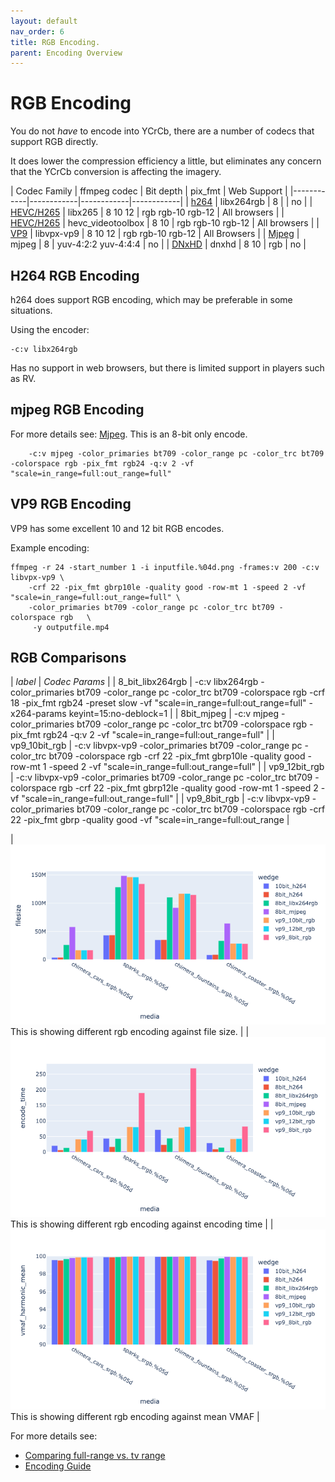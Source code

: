 ```yaml
---
layout: default
nav_order: 6
title: RGB Encoding.
parent: Encoding Overview
---
```


# RGB Encoding <a name="rgbencode"></a>
You do not *have* to encode into YCrCb, there are a number of codecs that support RGB directly.

It does lower the compression efficiency a little, but eliminates any concern that the YCrCb conversion is affecting the imagery.

| Codec Family | ffmpeg codec | Bit depth |  pix_fmt | Web Support | 
|------------|------------|------------|------------|
| [h264](Encodeh264.html) | libx264rgb | 8 |  | no | 
| [HEVC/H265](EncodeHevc.html) | libx265 | 8 10 12 | rgb rgb-10 rgb-12 | All browsers | 
| [HEVC/H265](EncodeHevc.html) | hevc_videotoolbox | 8 10 | rgb rgb-10 rgb-12 | All browsers | 
| [VP9](EncodeVP9.html) | libvpx-vp9 | 8 10 12 | rgb rgb-10 rgb-12 | All Browsers | 
| [Mjpeg](EncodeMJPEG.html) | mjpeg | 8 | yuv-4:2:2 yuv-4:4:4 | no | 
| [DNxHD](EncodeDNxHD.html) | dnxhd | 8 10 | rgb | no | 


## H264 RGB Encoding

h264 does support RGB encoding, which may be preferable in some situations.

Using the encoder:
```
-c:v libx264rgb
```

Has no support in web browsers, but there is limited support in players such as RV.

## mjpeg RGB Encoding

For more details see: [Mjpeg](EncodeMJPEG.html). This is an 8-bit only encode.

```
	-c:v mjpeg -color_primaries bt709 -color_range pc -color_trc bt709 -colorspace rgb -pix_fmt rgb24 -q:v 2 -vf "scale=in_range=full:out_range=full"
```

## VP9 RGB Encoding

VP9 has some excellent 10 and 12 bit RGB encodes.

Example encoding:

<!---
name: test_vp9
sources: 
- sourceimages/chip-chart-1080-16bit-noicc.png.yml
comparisontest:
   - testtype: idiff
   - testtype: assertresults
     tests:
     - assert: less
       value: max_error
       less: 0.00195
-->
```
ffmpeg -r 24 -start_number 1 -i inputfile.%04d.png -frames:v 200 -c:v libvpx-vp9 \
    -crf 22 -pix_fmt gbrp10le -quality good -row-mt 1 -speed 2 -vf "scale=in_range=full:out_range=full" \
    -color_primaries bt709 -color_range pc -color_trc bt709 -colorspace rgb   \
     -y outputfile.mp4
```


## RGB Comparisons


| *label* | *Codec Params* |
| 8_bit_libx264rgb | -c:v libx264rgb -color_primaries bt709 -color_range pc -color_trc bt709 -colorspace rgb -crf 18 -pix_fmt rgb24 -preset slow -vf "scale=in_range=full:out_range=full" -x264-params keyint=15:no-deblock=1 |
| 8bit_mjpeg | -c:v mjpeg -color_primaries bt709 -color_range pc -color_trc bt709 -colorspace rgb -pix_fmt rgb24 -q:v 2 -vf "scale=in_range=full:out_range=full" |
| vp9_10bit_rgb | -c:v libvpx-vp9 -color_primaries bt709 -color_range pc -color_trc bt709 -colorspace rgb -crf 22 -pix_fmt gbrp10le -quality good -row-mt 1 -speed 2 -vf "scale=in_range=full:out_range=full" |
| vp9_12bit_rgb | -c:v libvpx-vp9 -color_primaries bt709 -color_range pc -color_trc bt709 -colorspace rgb -crf 22 -pix_fmt gbrp12le -quality good -row-mt 1 -speed 2 -vf "scale=in_range=full:out_range=full" |
| vp9_8bit_rgb | -c:v libvpx-vp9 -color_primaries bt709 -color_range pc -color_trc bt709 -colorspace rgb -crf 22 -pix_fmt gbrp -quality good -vf "scale=in_range=full:out_range |

| ![](enctests/reference-results/rgb-tests-filesize.png) This is showing different rgb encoding against file size. |
| ![](enctests/reference-results/rgb-tests-encode_time.png) This is showing different rgb encoding against encoding time |
| ![](enctests/reference-results/rgb-tests-vmaf_harmonic_mean.png) This is showing different rgb encoding against mean VMAF |



For more details see:
   * [Comparing full-range vs. tv range](https://academysoftwarefoundation.github.io/EncodingGuidelines/tests/greyramp-fulltv/compare.html)
   * [Encoding Guide](Encoding.html#range)
